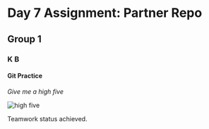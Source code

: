 # Day 7 Assignment: Partner Repo
## Group 1
### K  B
#### Git Practice

_Give me a high five_

![high five](https://wonderopolis.org/wp-content/uploads/2012/04/High-Five_shutterstock_11689066.jpg)

Teamwork status achieved.